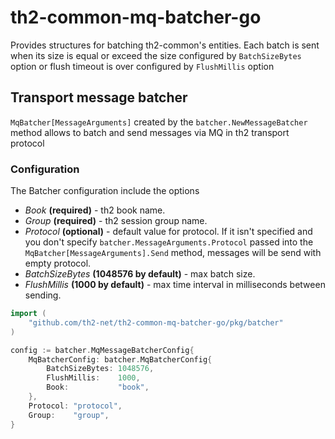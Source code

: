 # th2-common-mq-batcher-go

Provides structures for batching th2-common's entities. Each batch is sent when its size is equal or exceed the size configured by `BatchSizeBytes` option or flush timeout is over configured by `FlushMillis` option

## Transport message batcher

`MqBatcher[MessageArguments]` created by the `batcher.NewMessageBatcher` method allows to batch and send messages via MQ in th2 transport protocol

### Configuration

The Batcher configuration include the options

* _Book_ __(required)__ - th2 book name.
* _Group_ __(required)__ - th2 session group name.
* _Protocol_ __(optional)__ - default value for protocol. If it isn't specified and you don't specify `batcher.MessageArguments.Protocol` passed into the `MqBatcher[MessageArguments].Send` method, messages will be send with empty protocol.
* _BatchSizeBytes_ __(1048576 by default)__ - max batch size.
* _FlushMillis_ __(1000 by default)__ - max time interval in milliseconds between sending.

```go
import (
	"github.com/th2-net/th2-common-mq-batcher-go/pkg/batcher"
)

config := batcher.MqMessageBatcherConfig{
	MqBatcherConfig: batcher.MqBatcherConfig{
		BatchSizeBytes: 1048576,
		FlushMillis:    1000,
		Book:           "book",
	},
	Protocol: "protocol",
	Group:    "group",
}
```

